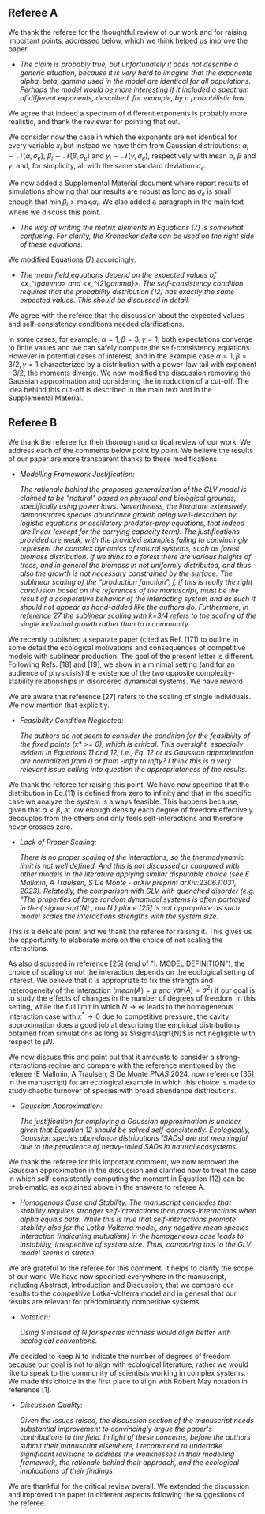 ## Referee A

We thank the referee for the thoughtful review of our work and for raising important points, addressed below, which we think helped us improve the paper.

- *The claim is probably true, but unfortunately it does not describe a generic situation, because it is very hard to imagine that the exponents alpha, beta, gamma used in the model are identical for all populations. Perhaps the model would be more interesting if it included a spectrum of different exponents, described, for example, by a probabilistic law.*

We agree that indeed a spectrum of different exponents is probably more realistic, and thank the reviewer for pointing that out.

We consider now the case in which the exponents are not identical for every variable $x_i$ but instead we have them from Gaussian distributions: $\alpha_i\sim\mathcal N(\alpha,\sigma_e)$, $\beta_i\sim\mathcal N(\beta,\sigma_e)$ and $\gamma_i\sim\mathcal N(\gamma,\sigma_e)$, respectively with mean $\alpha$, $\beta$ and $\gamma$, and, for simplicity, all with the same standard deviation $\sigma_e$. 

We now added a Supplemental Material document where report results of simulations showing that our results are robust as long as $\sigma_e$ is small enough that $\displaystyle{\min_i\beta_i>\max_i\alpha_i}$. We also added a paragraph in the main text where we discuss this point.

- *The way of writing the matrix elements in Equations (7) is somewhat confusing. For clarity, the Kronecker delta can be used on the right side of these equations.*

We modified Equations (7) accordingly.

- *The mean field equations depend on the expected values of <x_^\gamma> and <x_^{2\gamma}>. The self-consistency condition requires that the probability distribution (12) has exactly the same expected values. This should be discussed in detail.*

We agree with the referee that the discussion about the expected values and self-consistency conditions needed clarifications. 

In some cases, for example, $\alpha=1, \beta=3, \gamma=1$, both expectations converge to finite values and we can safely compute the self-consistency equations. However in potential cases of interest, and in the example case $\alpha=1, \beta=3/2, \gamma=1$ characterized by a distribution with a power-law tail with exponent $-3/2$, the moments diverge. We now modified the discussion removing the Gaussian approximation and considering the introduction of a cut-off. The idea behind this cut-off is described in the main text and in the Supplemental Material.

## Referee B

We thank the referee for their thorough and critical review of our work. We address each of the comments below point by point. We believe the results of our paper are more transparent thanks to these modifications.

- *Modelling Framework Justification:*
    
     *The rationale behind the proposed generalization of the GLV model is claimed to be "natural" based on physical and biological grounds, specifically using power laws. Nevertheless, the literature extensively demonstrates species abundance growth being well-described by logistic equations or oscillatory predator-prey equations, that indeed are linear (except for the carrying capacity term). The justifications provided are weak, with the provided examples failing to convincingly represent the complex dynamics of natural systems, such as forest biomass distribution. If we think to a forest there are various heights of trees, and in general the biomass in not uniformly distributed, and thus also the growth is not necessary constrained by the surface. The sublinear scaling of the “production function”, f, if this is really the right conclusion based on the references of the manuscript, must be the result of a cooperative behavior of the interacting system and as such it should not appear as hand-added like the authors do. Furthermore, in reference 27 the sublinear scaling with k=3/4 refers to the scaling of the single individual growth rather than to a community.*

We recently published a separate paper (cited as Ref. [17]) to outline in some detail the ecological motivations and consequences of competitive models with sublinear production. The goal of the present letter is different. Following Refs. [18] and [19], we show in a minimal setting (and for an audience of physicists) the existence of the two opposite complexity-stability relationships in disordered dynamical systems. We have reword

We are aware that reference [27] refers to the scaling of single individuals. We now mention that explicitly.

- *Feasibility Condition Neglected:*

    *The authors do not seem to consider the condition for the feasibility of the fixed points (x\* >= 0), which is critical. This oversight, especially evident in Equations 11 and 12, i.e., Eq. 12 or its Gaussian approximation are normalized from 0 or from -infty to infty? I think this is a very relevant issue calling into question the appropriateness of the results.*

We thank the referee for raising this point.
We have now specified that the distribution in Eq.(11) is defined from zero to infinity and that in the specific case we analyze the system is always feasible. This happens because, given that $\alpha<\beta$, at low enough density each degree of freedom effectively decouples from the others and only feels self-interactions and therefore never crosses zero.

- *Lack of Proper Scaling:*
    
    *There is no proper scaling of the interactions, so the thermodynamic limit is not well defined. And this is not discussed or compared with other models in the literature applying similar disputable choice (see E Mallmin, A Traulsen, S De Monte - arXiv preprint arXiv:2306.11031, 2023). Relatedly, the comparison with GLV with quenched disorder (e.g. “The properties of large random dynamical systems is often portrayed in the ( sigma sqrt(N) , mu N ) plane [25] is not appropriate as such model scales the interactions strengths with the system size.*

This is a delicate point and we thank the referee for raising it. This gives us the opportunity to elaborate more on the choice of not scaling the interactions. 

As also discussed in reference [25] (end of "I. MODEL DEFINITION"), the choice of scaling or not the interaction depends on the ecological setting of interest. 
We believe that it is appropriate to fix the strength and heterogeneity of the interaction ($mean(A)=\mu$ and $var(A)=\sigma^2$) if our goal is to study the effects of changes in the number of degrees of freedom.
In this setting, while the full limit in which $N\to\infty$ leads to the homogeneous interaction case with $x^*\to0$ due to competitive pressure, the cavity approximation does a good job at describing the empirical distributions obtained from simulations as long as $\sigma\sqrt{N}$ is not negligible with respect to $\mu N$.

We now discuss this and point out that it amounts to consider a strong-interactions regime and compare with the reference mentioned by the referee (E Mallmin, A Traulsen, S De Monte *PNAS* 2024, now reference [35] in the manuscript) for an ecological example in which this choice is made to study chaotic turnover of species with broad abundance distributions.

- *Gaussian Approximation:*

    *The justification for employing a Gaussian approximation is unclear, given that Equation 12 should be solved self-consistently. Ecologically, Gaussian species abundance distributions (SADs) are not meaningful due to the prevalence of heavy-tailed SADs in natural ecosystems.*

We thank the referee for this important comment, we now removed the Gaussian approximation in the discussion and clarified how to treat the case in which self-consistently computing the moment in Equation (12) can be problematic, as explained above in the answers to referee A.

- *Homogenous Case and Stability:*
     *The manuscript concludes that stability requires stronger self-interactions than cross-interactions when alpha equals beta. While this is true that self-interactions promote stability also for the Lotka-Volterra model, any negative mean species interaction (indicating mutualism) in the homogeneous case leads to instability, irrespective of system size. Thus, comparing this to the GLV model seems a stretch.*

We are grateful to the referee for this comment, it helps to clarify the scope of our work. We have now specified everywhere in the manuscript, including Abstract, Introduction and Discussion, that we compare our results to the *competitive* Lotka-Volterra model and in general that our results are relevant for predominantly competitive systems.

- *Notation:*

     *Using S instead of N for species richness would align better with ecological conventions.*

We decided to keep $N$ to indicate the number of degrees of freedom because our goal is not to align with ecological literature, rather we would like to speak to the community of scientists working in complex systems. We made this choice in the first place to align with Robert May notation in reference [1].

- *Discussion Quality:*

    *Given the issues raised, the discussion section of the manuscript needs substantial improvement to convincingly argue the paper's contributions to the field. In light of these concerns, before the authors submit their manuscript elsewhere, I recommend to undertake significant revisions to address the weaknesses in their modelling framework, the rationale behind their approach, and the ecological implications of their findings*

We are thankful for the critical review overall. We extended the discussion and improved the paper in different aspects following the suggestions of the referee.